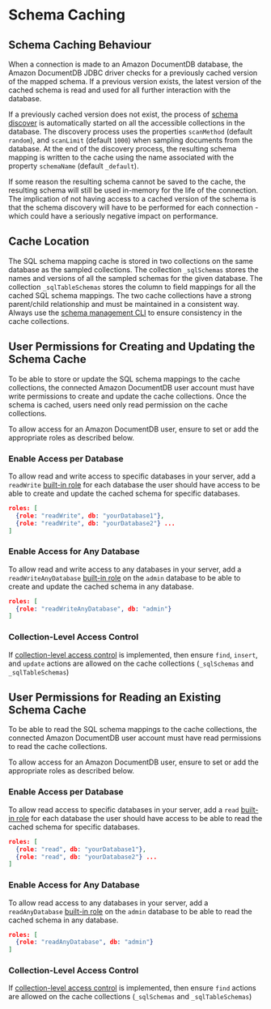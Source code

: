 # Schema Caching

## Schema Caching Behaviour

When a connection is made to an Amazon DocumentDB database, the Amazon DocumentDB JDBC driver 
checks for a previously cached version of the mapped schema. If a previous version exists, 
the latest version of the cached schema is read and used for all further interaction with the database.

If a previously cached version does not exist, the process of [schema discover](schema-discovery.md) is automatically
started on all the accessible collections in the database. The discovery process uses the properties 
`scanMethod` (default `random`), and `scanLimit` (default `1000`) when sampling documents from the database.
At the end of the discovery process, the resulting schema mapping is written to the cache using the name
associated with the property `schemaName` (default `_default`).

If some reason the resulting schema cannot be saved to the cache, the resulting schema will still be used
in-memory for the life of the connection. The implication of not having access to a cached version of the
schema is that the schema discovery will have to be performed for each connection - which could have a seriously 
negative impact on performance.

## Cache Location

The SQL schema mapping cache is stored in two collections on the same database as
the sampled collections. The collection `_sqlSchemas` stores the names and versions of
all the sampled schemas for the given database. The collection `_sqlTableSchemas` stores the 
column to field mappings for all the cached SQL schema mappings. The two cache collections
have a strong parent/child relationship and must be maintained in a consistent way. Always use
the [schema management CLI](manage-schema-cli.md) to ensure consistency in the cache collections.

## User Permissions for Creating and Updating the Schema Cache

To be able to store or update the SQL schema mappings to the cache collections, the connected
Amazon DocumentDB user account must have write permissions to create and update the
cache collections. Once the schema is cached, users need only read permission on the
cache collections.

To allow access for an Amazon DocumentDB user, ensure to set or add the appropriate roles as 
described below.

### Enable Access per Database

To allow read and write access to specific databases in your server, add 
a `readWrite` [built-in role](https://www.mongodb.com/docs/manual/reference/built-in-roles/#mongodb-authrole-readWrite) 
for each database the user should have access to be able to create and update the cached schema for specific 
databases.

```json
roles: [
  {role: "readWrite", db: "yourDatabase1"},
  {role: "readWrite", db: "yourDatabase2"} ...
]
```

### Enable Access for Any Database

To allow read and write access to any databases in your server, add
a `readWriteAnyDatabase` [built-in role](https://www.mongodb.com/docs/manual/reference/built-in-roles/#mongodb-authrole-readWriteAnyDatabase)
on the `admin` database to be able to create and update the cached schema in any database.

```json
roles: [
  {role: "readWriteAnyDatabase", db: "admin"}
]
```

### Collection-Level Access Control

If [collection-level access control](https://www.mongodb.com/docs/manual/core/collection-level-access-control/)
is implemented, then ensure `find`, `insert`, and `update` actions are 
allowed on the cache collections (`_sqlSchemas` and `_sqlTableSchemas`)

## User Permissions for Reading an Existing Schema Cache

To be able to read the SQL schema mappings to the cache collections, the connected
Amazon DocumentDB user account must have read permissions to read the
cache collections. 

To allow access for an Amazon DocumentDB user, ensure to set or add the appropriate roles as
described below.

### Enable Access per Database

To allow read access to specific databases in your server, add
a `read` [built-in role](https://www.mongodb.com/docs/manual/reference/built-in-roles/#mongodb-authrole-read)
for each database the user should have access to be able to read the cached schema for specific
databases.

```json
roles: [
  {role: "read", db: "yourDatabase1"},
  {role: "read", db: "yourDatabase2"} ...
]
```

### Enable Access for Any Database

To allow read access to any databases in your server, add
a `readAnyDatabase` [built-in role](https://www.mongodb.com/docs/manual/reference/built-in-roles/#mongodb-authrole-readAnyDatabase)
on the `admin` database to be able to read the cached schema in any database.

```json
roles: [
  {role: "readAnyDatabase", db: "admin"}
]
```

### Collection-Level Access Control

If [collection-level access control](https://www.mongodb.com/docs/manual/core/collection-level-access-control/)
is implemented, then ensure `find` actions are
allowed on the cache collections (`_sqlSchemas` and `_sqlTableSchemas`)

